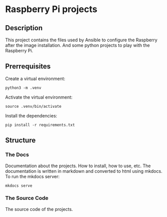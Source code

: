 # Raspberry Pi projects

## Description

This project contains the files used by Ansible to configure the Raspberry after the image installation.
And some python projects to play with the Raspberry Pi.

## Prerrequisites

Create a virtual environment:

    python3 -m .venv

Activate the virtual environment:

    source .venv/bin/activate

Install the dependencies:

    pip install -r requirements.txt

## Structure

### The Docs

Documentation about the projects. How to install, how to use, etc.
The documentation is written in markdown and converted to html using mkdocs. To run
the mkdocs server:

    mkdocs serve

### The Source Code

The source code of the projects.
